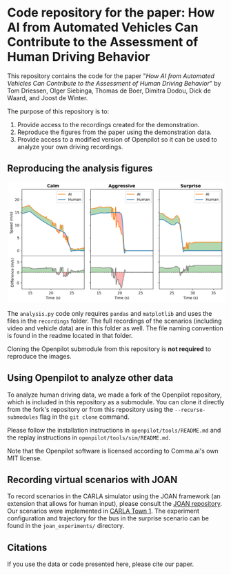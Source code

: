 # Code repository for the paper: How AI from Automated Vehicles Can Contribute to the Assessment of Human Driving Behavior

This repository contains the code for the paper "*How AI from Automated Vehicles Can Contribute to the Assessment of Human Driving Behavior*" by Tom Driessen, Olger Siebinga, Thomas de Boer, Dimitra Dodou, Dick de Waard, and Joost de Winter.

The purpose of this repository is to:
1. Provide access to the recordings created for the demonstration.
2. Reproduce the figures from the paper using the demonstration data.
3. Provide access to a modified version of Openpilot so it can be used to analyze your own driving recordings. 

## Reproducing the analysis figures
<div align="center">
  <img src="https://github.com/tomdries/AI-driving-assessment/blob/main/output_plot.png" alt="AI Driving Assessment Plot" width="600"/>
</div>

The `analysis.py` code only requires `pandas` and `matplotlib` and uses the files in the `recordings` folder. The full recordings of the scenarios (including video and vehicle data) are in this folder as well. The file naming convention is found in the readme located in that folder.

Cloning the Openpilot submodule from this repository is **not required** to reproduce the images.

## Using Openpilot to analyze other data
To analyze human driving data, we made a fork of the Openpilot repository, which is included in this repository as a submodule. You can clone it directly from the fork's repository or from this repository using the `--recurse-submodules` flag in the `git clone` command.

Please follow the installation instructions in `openpilot/tools/README.md` and the replay instructions in `openpilot/tools/sim/README.md`.

Note that the Openpilot software is licensed according to Comma.ai's own MIT license. 

## Recording virtual scenarios with JOAN
To record scenarios in the CARLA simulator using the JOAN framework (an extension that allows for human input), please consult the [JOAN repository](https://github.com/tud-hri/joan). Our scenarios were implemented in [CARLA Town 1](https://carla.readthedocs.io/en/latest/map_town01/). The experiment configuration and trajectory for the bus in the surprise scenario can be found in the `joan_experiments/` directory.

## Citations
If you use the data or code presented here, please cite our paper.
